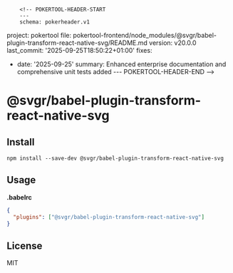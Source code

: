         <!-- POKERTOOL-HEADER-START
        ---
        schema: pokerheader.v1
project: pokertool
file: pokertool-frontend/node_modules/@svgr/babel-plugin-transform-react-native-svg/README.md
version: v20.0.0
last_commit: '2025-09-25T18:50:22+01:00'
fixes:
- date: '2025-09-25'
  summary: Enhanced enterprise documentation and comprehensive unit tests added
        ---
        POKERTOOL-HEADER-END -->
# @svgr/babel-plugin-transform-react-native-svg

## Install

```
npm install --save-dev @svgr/babel-plugin-transform-react-native-svg
```

## Usage

**.babelrc**

```json
{
  "plugins": ["@svgr/babel-plugin-transform-react-native-svg"]
}
```

## License

MIT
